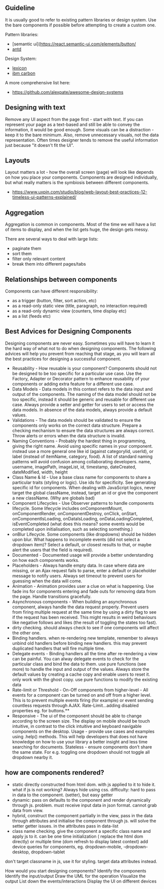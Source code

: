 ## Guideline

It is usually good to refer to existing pattern libraries or design system. Use the bare components if possible before attempting to create a custom one.

Pattern libraries:
- [semantic ui](https://react.semantic-ui.com/elements/button/
- [antd](https://ant.design/)


Design System:
- [lexicon](https://lexicondesign.io/)
- [ibm carbon](https://www.carbondesignsystem.com/)

A more comprehensive list here:
- https://github.com/alexpate/awesome-design-systems


## Designing with text

Remove any UI aspect from the page first - start with text. If you can represent your page as a text-based and still be able to convey the information, it would be good enough. Some visuals can be a distraction - keep it to the bare minimum. Also, remove unnecessary visuals, not the data representation. Often times designer tends to remove the useful information just because "it doesn't fit the UI".


## Layouts

Layout matters a lot - how the overall screen (page) will look like depends on how you place your components. Components are designed individually, but what really matters is the symbiosis between different components.

- https://www.uxpin.com/studio/blog/web-layout-best-practices-12-timeless-ui-patterns-explained/

## Aggregation

Aggregation is common in components. Most of the time we will have a list of items to display, and when the list gets huge, the design gets messy.

There are several ways to deal with large lists:
- paginate them 
- sort them
- filter only relevant content
- break them into different pages/tabs

## Relationships between components

Components can have different responsibility:
- as a trigger (button, filter, sort action, etc)
- as a read-only static view (title, paragraph, no interaction required)
- as a read-only dynamic view (counters, time display etc)
- as a list (feeds etc)


## Best Advices for Designing Components
Designing components are never easy. Sometimes you will have to learn it the hard way of what not to do when designing components. The following advices will help you prevent from reaching that stage, as you will learn all the best practices for designing a successful component.

- Reusability - How reusable is your component? Components should not be designed to be too specific for a particular use case. Use the Factory, Adapter or Decorator pattern to enhance reusability of your components or adding extra feature for a different use case. 
- Data Models - Data models in this context refers to the data input and output of the components. The naming of the data model should not be too specific, instead it should be generic and reusable for different use case. Always provide a setter and getter for users to set or access the data models. In absence of the data models, always provide a default values.
- Validations - The data models should be validated to ensure the components only works on the correct data structure. Prepare a checking mechanism to ensure the data structures are always correct. Throw alerts or errors when the data structure is invalid.
- Naming Conventions - Probably the hardest thing in programming, giving the right name. Avoid using specific names in your component. instead use a more general one like id (against categoryIid, userId), or label (instead of itemName, category, food). A list of standard naming patterns will avoid confusion among collaborating developers. name, username, imagePath, imageList, id, timestamp, dateCreated, dateModified, width, height
- Class Name & Id - Use a base class name for components to share a particular traits (styling or logic). Use ids for specificity. See generating specific id for components. When dealing with JavaScript logics, never target the global className, instead, target an id or give the component a new className. (Why are globals bad)
- Component Lifecycles - Use Observer patterns to handle components lifecycle. Some lifecycle includes onComponentMount, onComponentRender, onComponentDestroy, onClick, onStart, onComponentIsLoading, onDataIsLoading, onDataLoadingCompleted, isEventCompleted (what does this means? some events would be completed upon initialisation, such as selecting something.)
- onBlur Lifecycle. Some components (like dropdowns) should be hidden upon blur. What happens to incomplete events (did not select a dropdown item)? Select a default, or closest results to that, or maybe alert the users that the field is required).
- Documented - Documented usage will provide a better understanding on how each components works.
- Placeholders - Always handle empty data. In case where data are missing, or an Ajax request fails to parse, enter a default or placeholder message to notify users. Always set timeout to prevent users for guessing when the data will come.
- Animation - Animation provides user a clue on what is happening. Use fade ins for components entering and fade outs for removing data from the page. Handle transitions gracefully.
- Asynchronous components - When building an asynchronous component, always handle the data request properly. Prevent users from firing multiple request at the same time by using a dirty flag to see if the request has been received. This might results in weird behaviours like negative follows and likes (the result of toggling the states too fast).
- dirty checking. should always check to see if one components will affect the other one.
- Binding handlers. when re-rendering new template, remember to always unbind old handlers before binding new handlers. this may prevent duplicated handlers that will fire multiple time.
- Delegate events - Binding handlers all the time after re-rendering a view can be painful. You can alway delegate events to check for the particular class and bind the data to them.
use pure functions (see more) to handle the input and output of the values. Always store the default values by creating a cache copy and enable users to reset it. only work with the ghost copy. use pure functions to modify the existing data 
- Rate-limit or Threshold - On-Off components from higher-level - All events for a component can be turned on and off from a higher level. This is to prevent multiple events firing (for example) or event sending countless requests through AJAX. Rate-Limit…adding disabled properties eg. for buttons.**
- Responsive - The ui of the component should be able to change according to the screen size. The display on mobile should be touch intuitive, in contrast to the click intuitive and keyboard navigable components on the desktop.
Usage - provide use cases and examples using .help() methods. This will help developers that does not have knowledge on how to use your library a better insight and less time searching for documents.
Stateless - ensure components don’t share the same state. For e.g. toggling one dropdown should not toggle all dropdown nearby it.

## how are components rendered?
- static directly constructed from html dom. with js applied  to it to hide it. what if js is not working? Always hide using css.
difficulty: hard to pass in data to the component. (setter), but easy getter
- dynamic: pass on defaults to the component and render dynamically through js. problem. must receive input data in json format. cannot grab data from view.
- hybrid, construct the component partially in the view, pass in the data through attributes and initialise the component through js. will solve the setter getter issues. in the attributes pass in data-list
- class name checking. give the component a specific class name and apply js to it. can be one time initialization ( replace the html dom directly) or multiple time (dom refresh to display latest context)
add device queries for components, eg. dropdown-mobile, -dropdown-desktop, dropdown-tablet

don't target classname in js, use it for styling. target data attributes instead.


How would you start designing components?
Identify the components
Identify the input/output
Draw the UML for the operation
Visualize the output
List down the events/interactions
Display the UI on different devices

